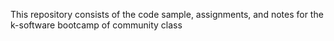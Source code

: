 This repository consists of the code sample, assignments, and  notes for the k-software bootcamp of community class